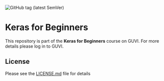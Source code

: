 ![GitHub tag (latest SemVer)](https://img.shields.io/github/v/tag/sidd-hart/keras101?label=Ver&sort=semver&style=for-the-badge)

# Keras for Beginners

This repository is part of the **Keras for Beginners** course on GUVI. For more details please log in to GUVI.  

## License

Please see the [LICENSE.md](LICENSE.md) file for details

